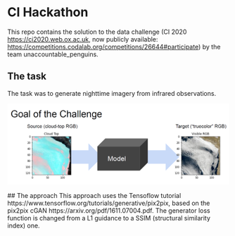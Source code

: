 # CI Hackathon
This repo contains the solution to the data challenge (CI 2020 https://ci2020.web.ox.ac.uk, now publicly available: https://competitions.codalab.org/competitions/26644#participate) by the team unaccountable_penguins.
## The task
The task was to generate nighttime imagery from infrared observations.
<p align="center">
  <img src="../../images/challenge_goal.PNG" />
</p>
## The approach
This approach uses the Tensoflow tutorial https://www.tensorflow.org/tutorials/generative/pix2pix, based on the pix2pix cGAN https://arxiv.org/pdf/1611.07004.pdf. The generator loss function is changed from a L1 guidance to a SSIM (structural similarity index) one.
